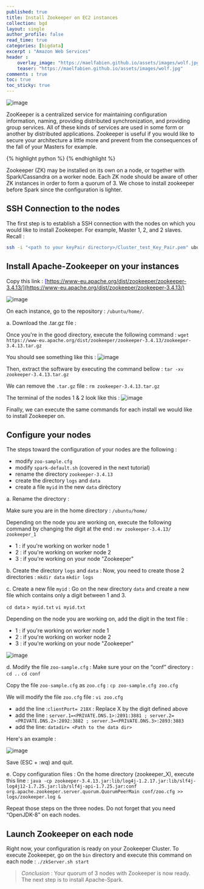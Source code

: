 ```yaml
---
published: true
title: Install Zookeeper on EC2 instances
collection: bgd
layout: single
author_profile: false
read_time: true
categories: [bigdata]
excerpt : "Amazon Web Services"
header :
    overlay_image: "https://maelfabien.github.io/assets/images/wolf.jpg"
    teaser: "https://maelfabien.github.io/assets/images/wolf.jpg"
comments : true
toc: true
toc_sticky: true
---
```


![image](https://maelfabien.github.io/assets/images/ec2_zk.png)

ZooKeeper is a centralized service for maintaining configuration information, naming, providing distributed synchronization, and providing group services. All of these kinds of services are used in some form or another by distributed applications. Zookeeper is useful if you would like to secure your architecture a little more and prevent from the consequences of the fall of your Masters for example.

{% highlight python %}
{% endhighlight %}

Zookeeper (ZK) may be installed on its own on a node, or together with Spark/Cassandra on a worker node. Each ZK node should be aware of other ZK instances in order to form a quorum of 3. We chose to install zookeeper before Spark since the configuration is lighter.

## SSH Connection to the nodes 

The first step is to establish a SSH connection with the nodes on which you would like to install Zookeeper. For example, Master 1, 2, and 2 slaves. Recall :
``` bash
ssh -i "<path to your keyPair directory>/Cluster_test_Key_Pair.pem" ubuntu@<copy the public DNS> 
```

## Install Apache-Zookeeper on your instances

Copy this link :
<span style="color:blue">[https://www-eu.apache.org/dist/zookeeper/zookeeper-3.4.13/](https://www-eu.apache.org/dist/zookeeper/zookeeper-3.4.13/)</span>

![image](https://maelfabien.github.io/assets/images/Zookeeper_DL.png)

On each instance, go to the repository : ``` /ubuntu/home/ ```.

a. Download the .tar.gz file :

Once you're in the good directory, execute the following command :
``` wget https://www-eu.apache.org/dist/zookeeper/zookeeper-3.4.13/zookeeper-3.4.13.tar.gz ```

You should see something like this :
![image](https://maelfabien.github.io/assets/images/Zookeeper_Wget.png)

Then, extract the software by executing the command bellow : 
``` tar -xv zookeeper-3.4.13.tar.gz ```

We can remove the ```.tar.gz```  file :
```rm zookeeper-3.4.13.tar.gz```

The terminal of the nodes 1 & 2 look like this :
![image](https://maelfabien.github.io/assets/images/Zookeeper_Extract.png)

Finally, we can execute the same commands for each install we would like to install Zookeeper on.

## Configure your nodes

The steps toward the configuration of your nodes are the following :
- modify ```zoo-sample.cfg```
- modify ```spark-default.sh``` (covered in the next tutorial)
- rename the directory ```zookeeper-3.4.13```
- create the directory ```logs``` and ```data```
- create a file ```myid``` in the new ```data``` dirèctory

a. Rename the directory :

Make sure you are in the home directory : ```/ubuntu/home/ ```

Depending on the node you are working on, execute the following command by changing the digit at the end  : ```mv zookeeper-3.4.13/ zookeeper_1```
- 1 : if you're working on worker node 1
- 2 :  if you're working on worker node 2
- 3 : if you're working on your node "Zookeeper"

b. Create the directory ```logs``` and ```data```  :
Now, you need to create those 2 directories :
```mkdir data``` 
```mkdir logs``` 

c. Create a new file  ```myid``` :
Go on the new directory ```data``` and create a new file which contains only a digit between 1 and 3.

```cd data``` 
```> myid.txt``` 
```vi myid.txt``` 

Depending on the node you are working on, add the digit in the text file :
- 1 : if you're working on worker node 1
- 2 :  if you're working on worker node 2
- 3 : if you're working on your node "Zookeeper"

![image](https://maelfabien.github.io/assets/images/Zookeeper_myid.png)

d. Modify the file ```zoo-sample.cfg``` :
Make sure your on the “conf” directory : 
```cd ..```
```cd conf```

Copy the file ```zoo-sample.cfg``` as ```zoo.cfg``` :
```cp zoo-sample.cfg zoo.cfg```

We will modify the file ```zoo.cfg``` file :
```vi zoo.cfg```

- add the line :```clientPort= 218X``` : Replace X by the digit defined above
- add the line : ```server.1=<PRIVATE.DNS.1>:2891:3881 ; server.2=<PRIVATE.DNS.2>:2892:3882 ; server.3=<PRIVATE.DNS.3>:2893:3883```
- add the line: ```datadir= <Path to the data dir>```

Here's an example :

![image](https://maelfabien.github.io/assets/images/Zookeeper_zoo.png)

Save (ESC + :wq) and quit.

e. Copy configuration files :
On the home directory (zookeeper_X), execute this line :
```java -cp zookeeper-3.4.13.jar:lib/log4j-1.2.17.jar:lib/slf4j-log4j12-1.7.25.jar:lib/slf4j-api-1.7.25.jar:conf org.apache.zookeeper.server.quorum.QuorumPeerMain conf/zoo.cfg >> logs/zookeeper.log & ```

Repeat those steps on the three nodes. Do not forget that you need “OpenJDK-8” on each nodes. 

## Launch Zookeeper on each node

Right now, your configuration is ready on your Zookeeper Cluster. To execute Zookeeper, go on the ```bin``` directory and execute this command on each node : 
```./zkServer.sh start```

> *Conclusion* : Your quorum of 3 nodes with Zookeeper is now ready. The next step is to install Apache-Spark. 
